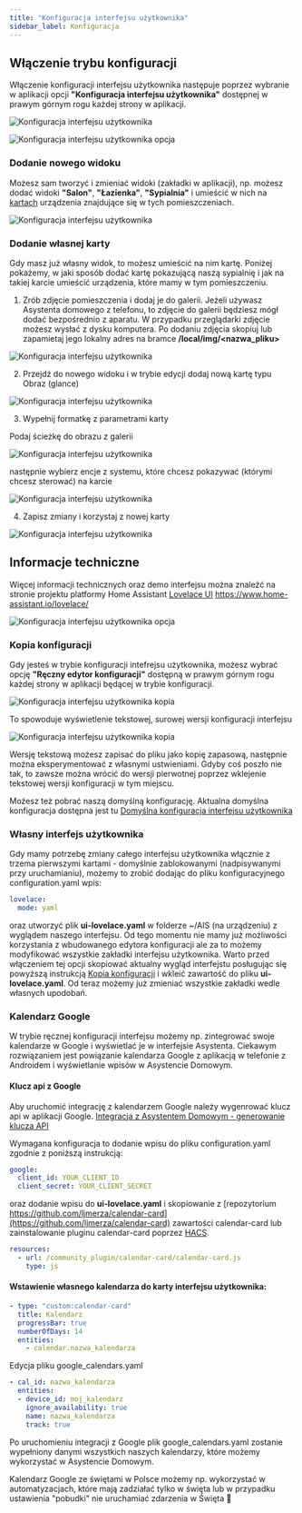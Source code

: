 ```yaml
---
title: "Konfiguracja interfejsu użytkownika"
sidebar_label: Konfiguracja
---
```


## Włączenie trybu konfiguracji
Włączenie konfiguracji interfejsu użytkownika następuje poprzez wybranie w aplikacji opcji **"Konfiguracja interfejsu użytkownika"** dostępnej w prawym górnym rogu każdej strony w aplikacji.

![Konfiguracja interfejsu użytkownika](/img/en/frontend/lovelace-ui-conf1.png)


![Konfiguracja interfejsu użytkownika opcja](/img/en/frontend/frontend-card-edit-1.png)



### Dodanie nowego widoku

Możesz sam tworzyć i zmieniać widoki (zakładki w aplikacji), np. możesz dodać widoki **"Salon"**, **"Łazienka"**, **"Sypialnia"** i umieścić w nich na [kartach](/docs/en/ais_app_cards.html) urządzenia znajdujące się w tych pomieszczeniach.


![Konfiguracja interfejsu użytkownika](/img/en/frontend/lovelace-ui-conf2.png)



### Dodanie własnej karty

Gdy masz już własny widok, to możesz umieścić na nim kartę. Poniżej pokażemy, w jaki sposób dodać kartę pokazującą naszą sypialnię i jak na takiej karcie umieścić urządzenia, które mamy w tym pomieszczeniu.

1. Zrób zdjęcie pomieszczenia i dodaj je do galerii.
Jeżeli używasz Asystenta domowego z telefonu, to zdjęcie do galerii będziesz mógł dodać bezpośrednio z aparatu. W przypadku przeglądarki zdjęcie możesz wysłać z dysku komputera.
Po dodaniu zdjęcia skopiuj lub zapamietaj jego lokalny adres na bramce **/local/img/<nazwa_pliku>**


![Konfiguracja interfejsu użytkownika](/img/en/frontend/galery_1.png)


2. Przejdź do nowego widoku i w trybie edycji dodaj nową kartę typu Obraz (glance)

![Konfiguracja interfejsu użytkownika](/img/en/frontend/galery_2.png)


3. Wypełnij formatkę z parametrami karty

Podaj ścieżkę do obrazu z galerii

![Konfiguracja interfejsu użytkownika](/img/en/frontend/galery_4.png)

następnie wybierz encje z systemu, które chcesz pokazywać (którymi chcesz sterować) na karcie

![Konfiguracja interfejsu użytkownika](/img/en/frontend/galery_3.png)


4. Zapisz zmiany i korzystaj z nowej karty

![Konfiguracja interfejsu użytkownika](/img/en/frontend/galery_5.png)



## Informacje techniczne
Więcej informacji technicznych oraz demo interfejsu można znaleźć na stronie projektu platformy Home Assistant [Lovelace UI](https://www.home-assistant.io/lovelace/) https://www.home-assistant.io/lovelace/


![Konfiguracja interfejsu użytkownika opcja](/img/en/frontend/frontend-cards-ui-config-on.png)

### Kopia konfiguracji

Gdy jesteś w trybie konfiguracji intefrejsu użytkownika, możesz wybrać opcję **"Ręczny edytor konfiguracji"** dostępną w prawym górnym rogu każdej strony w aplikacji będącej w trybie konfiguracji.

![Konfiguracja interfejsu użytkownika kopia](/img/en/frontend/lovelace-ui-conf-raw.png)


To spowoduje wyświetlenie tekstowej, surowej wersji konfiguracji interfejsu

![Konfiguracja interfejsu użytkownika kopia](/img/en/frontend/lovelace-ui-conf-raw-save.png)

Wersję tekstową możesz zapisać do pliku jako kopię zapasową, następnie można eksperymentować z własnymi ustwieniami. Gdyby coś poszło nie tak, to zawsze można wrócić do wersji pierwotnej poprzez wklejenie tekstowej wersji konfiguracji w tym miejscu.

Moźesz też pobrać naszą domyślną konfigurację.
Aktualna domyślna konfiguracja dostępna jest tu [Domyślna konfiguracja interfejsu użytkownika](https://raw.githubusercontent.com/sviete/AIS-utils/master/patches/scripts/lovelace)


### Własny interfejs użytkownika

Gdy mamy potrzebę zmiany całego interfejsu użytkownika włącznie z trzema pierwszymi kartami - domyślnie zablokowanymi (nadpisywanymi przy uruchamianiu), możemy to zrobić dodając do pliku konfiguracyjnego configuration.yaml wpis:   

```yaml
lovelace:
  mode: yaml
```

oraz utworzyć plik **ui-lovelace.yaml** w folderze ~/AIS (na urządzeniu) z wyglądem naszego interfejsu. Od tego momentu nie mamy już możliwości korzystania z wbudowanego edytora konfiguracji ale za to możemy modyfikować wszystkie zakładki interfejsu użytkownika.
Warto przed włączeniem tej opcji skopiować aktualny wygląd interfejstu posługując się powyższą instrukcją [Kopia konfiguracji](#kopia-konfiguracji) i wkleić zawartość do pliku **ui-lovelace.yaml**. Od teraz możemy już zmieniać wszystkie zakładki wedle własnych upodobań.


### Kalendarz Google

W trybie ręcznej konfiguracji interfejsu możemy np. zintegrować swoje kalendarze w Google i wyświetlać je w interfejsie Asystenta. Ciekawym rozwiązaniem jest powiązanie kalendarza Google z aplikacją w telefonie z Androidem i wyświetlanie wpisów w Asystencie Domowym.

#### Klucz api z Google

Aby uruchomić integrację z kalendarzem Google należy wygenrować klucz api w aplikacji Google.
[Integracja z Asystentem Domowym - generowanie klucza API](https://www.home-assistant.io/integrations/calendar.google/)

Wymagana konfiguracja to dodanie wpisu do pliku configuration.yaml zgodnie z poniższą instrukcją:

```yaml
google:
  client_id: YOUR_CLIENT_ID
  client_secret: YOUR_CLIENT_SECRET
```

oraz dodanie wpisu do **ui-lovelace.yaml** i skopiowanie z [repozytorium https://github.com/ljmerza/calendar-card](https://github.com/ljmerza/calendar-card) zawartości calendar-card lub zainstalowanie pluginu calendar-card poprzez [HACS](https://github.com/custom-components/hacs).

```yaml
resources:
  - url: /community_plugin/calendar-card/calendar-card.js
    type: js
```

#### Wstawienie własnego kalendarza do karty interfejsu użytkownika:

```yaml
- type: "custom:calendar-card"
  title: Kalendarz
  progressBar: true
  numberOfDays: 14
  entities:
    - calendar.nazwa_kalendarza
```

Edycja pliku google_calendars.yaml

```yaml
- cal_id: nazwa_kalendarza
  entities:
  - device_id: moj_kalendarz
    ignore_availability: true
    name: nazwa_kalendarza
    track: true
```
Po uruchomieniu integracji z Google plik google_calendars.yaml zostanie wypełniony danymi wszystkich naszych kalendarzy, które możemy wykorzystać w Asystencie Domowym.

Kalendarz Google ze świętami w Polsce możemy np. wykorzystać w automatyzacjach, które mają zadziałać tylko w święta lub w przypadku ustawienia "pobudki" nie uruchamiać zdarzenia w Święta 🥳
